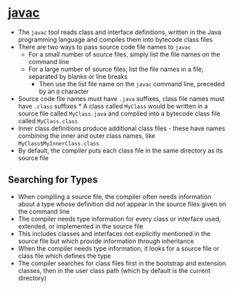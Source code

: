 # [javac](https://docs.oracle.com/javase/6/docs/technotes/tools/windows/javac.html)

* The `javac` tool reads class and interface definitions, written in the Java programming language and compiles them into bytecode class files
* There are two ways to pass source code file names to `javac`
  * For a small number of source files, simply list the file names on the command line
  * For a large number of source files, list the file names in a file, separated by blanks or line breaks
    * Then use the list file name on the `javac` command line, preceded by an `@` character
* Source code file names must have `.java` suffixes, class file names must have `.class` suffixes  * A class called `MyClass` would be written in a source file called `MyClass.java` and compiled into a bytecode class file called `MyClass.class`
* Inner class definitions produce additional class files - these have names combining the inner and outer class names, like `MyClass$MyInnerClass.class`
* By default, the compiler puts each class file in the same directory as its source file

## Searching for Types

* When compiling a source file, the compiler often needs information about a type whose definition did not appear in the source files given on the command line
* The compiler needs type information for every class or interface used, extended, or implemented in the source file
* This includes classes and interfaces not explicitly mentioned in the source file but which provide information through inheritance
* When the compiler needs type information, it looks for a source file or class file which defines the type
* The compiler searches for class files first in the bootstrap and extension classes, then in the user class path (which by default is the current directory)
